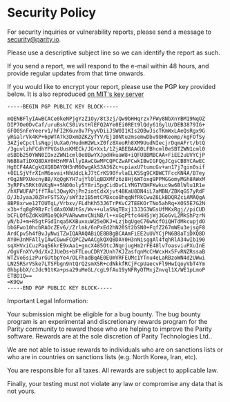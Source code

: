 # Security Policy

For security inquiries or vulnerability reports, please send a message to security@parity.io.

Please use a descriptive subject line so we can identify the report as such.

If you send a report, we will respond to the e-mail within 48 hours, and provide regular updates from that time onwards.

If you would like to encrypt your report, please use the PGP key provided below.
It is also reproduced [on MIT's key server](https://pgp.mit.edu/pks/lookup?op=get&search=0x5D0F03018D07DE73)

```Public Key
-----BEGIN PGP PUBLIC KEY BLOCK-----

mQENBFlyIAwBCACe0keNPjgYzZ1Oy/8t3zj/Qw9bHHqrzx7FWy8NbXnYBM19NqOZ
DIP7Oe0DvCaf/uruBskCS0iVstHlEFQ2AYe0Ei0REt9lQdy61GylU/DEB3879IG+
6FO0SnFeYeerv1/hFI2K6uv8v7PyyVDiiJSW0I1KIs2OBwJicTKmWxLAeQsRgx9G
yRGalrVk4KP+6pWTA7k3DxmDZKZyfYV/Ej10NtuzmsemwDbv98HKeomp/kgFOfSy
3AZjeCpctlsNqpjUuXa0/HudmH2WLxZ0fz8XeoRh8XM9UudNIecjrDqmAFrt/btQ
/3guvlzhFCdhYPVGsUusKMECk/JG+Xx1/1ZjABEBAAG0LFBhcml0eSBTZWN1cml0
eSBDb250YWN0IDxzZWN1cml0eUBwYXJpdHkuaW8+iQFUBBMBCAA+FiEE2uUVYCjP
N6B8aTiDXQ8DAY0H3nMFAllyIAwCGwMFCQPCZwAFCwkIBwIGFQgJCgsCBBYCAwEC
HgECF4AACgkQXQ8DAY0H3nM60wgAkS3A36Zc+upiaxU7tumcGv+an17j7gin0sif
+0ELSjVfrXInM6ovai+NhUdcLkJ7tCrKS90fvlaELK5Sg9CXBWCTFccKN4A/B7ey
rOg2NPXUecnyBB/XqQgKYH7ujYlOlqBDXMfz6z8Hj6WToxg9PPMGGomyMGh8AWxM
3yRPFs5RKt0VKgN++5N00oly5Y8ri5pgCidDvCLYMGTVDHFKwkuc9w6BlWlu1R1e
/hXFWUFAP1ffTAul3QwyKhjPn2iotCdxXjvt48KaU8DN4iL7aMBN/ZBKqGS7yRdF
D/JbJyaaJ0ZRvFSTSXy/sWY3z1B5mtCPBxco8hqqNfRkCwuZ6LkBDQRZciAMAQgA
8BP8xrwe12TOUTqL/Vrbxv/FLdhKh53J6TrPKvC2TEEKOrTNo5ahRq+XOS5E7G2N
x3b+fq8gR9BzFcldAx0XWUtGs/Wv++ulaSNqTBxj13J3G3WGsUfMKxRgj//piCUD
bCFLQfGZdKk0M1o9QkPVARwwmvCNiNB/l++xGqPtfc44H5jWj3GoGvL2MkShPzrN
yN/bJ+m+R5gtFGdInqa5KXBuxxuW25eDKJ+LzjbgUgeC76wNcfOiQHTdMkcupjdO
bbGFwo10hcbRAOcZEv6//Zrlmk/6nPxEd2hN20St2bSN0+FqfZ267mWEu3ejsgF8
ArdCpv5h4fBvJyNwiTZwIQARAQABiQE8BBgBCAAmFiEE2uUVYCjPN6B8aTiDXQ8D
AY0H3nMFAllyIAwCGwwFCQPCZwAACgkQXQ8DAY0H3nNisggAl4fqhRlA34wIb190
sqXHVxiCuzPaqS6krE9xAa1+gncX485OtcJNqnjugHm2rFE48lv7oasviuPXuInE
/OgVFnXYv9d/Xx2JUeDs+bFTLouCDRY2Unh7KJZasfqnMcCHWcxHx5FvRNZRssaB
WTZVo6sizPurGUtbpYe4/OLFhadBqAE0EUmVRFEUMc1YTnu4eLaRBzoWN4d2UWwi
LN25RSrVSke7LTSFbgn9ntQrQ2smXSR+cdNkkfRCjFcpUaecvFl9HwIqoyVbT4Ym
0hbpbbX/cJdc91tKa+psa29uMeGL/cgL9fAu19yNFRyOTMxjZnvql1X/WE1pLmoP
ETBD1Q==
=K9Qw
-----END PGP PUBLIC KEY BLOCK-----
```

Important Legal Information:

Your submission might be eligible for a bug bounty. The bug bounty program is an experimental and discretionary rewards program for the Parity community to reward those who are helping to improve the Parity software. Rewards are at the sole discretion of Parity Technologies Ltd..

We are not able to issue rewards to individuals who are on sanctions lists or who are in countries on sanctions lists (e.g. North Korea, Iran, etc).

You are responsible for all taxes. All rewards are subject to applicable law.

Finally, your testing must not violate any law or compromise any data that is not yours.
